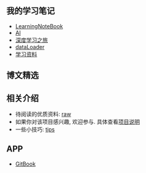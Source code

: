 ## 我的学习笔记

- [LearningNoteBook](https://q735613050.github.io/LearningNoteBook/)
- [AI](https://q735613050.github.io/AI/)
- [深度学习之旅](https://q735613050.github.io/XinetStudio/)
- [dataLoader](https://q735613050.github.io/dataLoader/)
- [学习资料](https://q735613050.github.io/TextStudio/)

## 博文精选



## 相关介绍

- 待阅读的优质资料: [raw](raw/README.md)
- 如果你对该项目感兴趣, 欢迎参与. 具体查看[项目说明](raw/intros.md)
- 一些小技巧: [tips](写作/tips/README.md)

## APP

- [GitBook](https://www.gitbook.com/join/xinetbook/-LL3MfMY-kylad2uiiSI)
